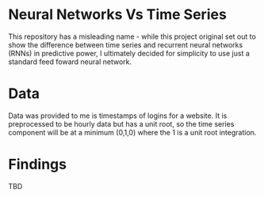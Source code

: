 Neural Networks Vs Time Series
============

This repository has a misleading name - while this project original set out to show the difference between time series and recurrent neural networks (RNNs) in predictive power, I ultimately decided for simplicity to use just a standard feed foward neural network.


Data
====

Data was provided to me is timestamps of logins for a website. It is preprocessed to be hourly data but has a unit root, so the time series component will be at a minimum (0,1,0) where the 1 is a unit root integration.


Findings
======

TBD
